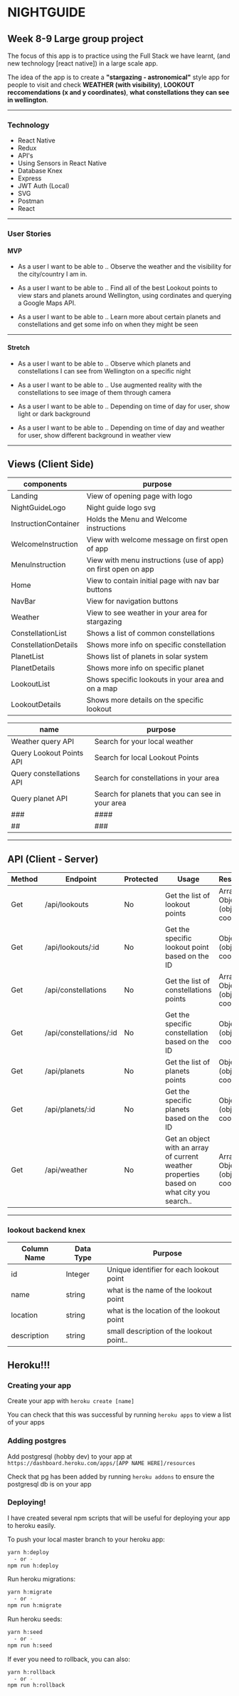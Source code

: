 # NIGHTGUIDE

## Week 8-9 Large group project 

The focus of this app is to practice using the Full Stack we have learnt, (and new technology [react native]) in a large scale app.

The idea of the app is to create a **"stargazing - astronomical"** style app for people to visit and check **WEATHER (with visibility)**, **LOOKOUT reccomendations (x and y coordinates)**, **what constellations they can see in wellington**.

---

### Technology
+ React Native
+ Redux
+ API's
+ Using Sensors in React Native
+ Database Knex
+ Express
+ JWT Auth (Local)
+ SVG
+ Postman
+ React
 
 ---
 ### User Stories

 #### MVP
+ As a user I want to be able to .. Observe the weather and the visibility for the city/country I am in.

+ As a user I want to be able to .. Find all of the best Lookout points to view stars and planets around Wellington, using cordinates and querying a Google Maps API.

+ As a user I want to be able to .. Learn more about certain planets and constellations and get some info on when they might be seen

---


#### Stretch

+ As a user I want to be able to .. Observe which planets and constellations I can see from Wellington on a specific night

+ As a user I want to be able to .. Use augmented reality with the constellations to see image of them through camera

+ As a user I want to be able to .. Depending on time of day for user, show light or dark background

+ As a user I want to be able to .. Depending on time of day and weather for user, show different background in weather view

 ----

 ## Views (Client Side)

  | components | purpose |
  | --- | --- |
  | Landing | View of opening page with logo |
  | NightGuideLogo | Night guide logo svg |
  | InstructionContainer | Holds the Menu and Welcome instructions |
  | WelcomeInstruction  | View with welcome message on first open of app |
  | MenuInstruction | View with menu instructions (use of app) on first open on app |
  | Home | View to contain initial page with nav bar buttons |
  | NavBar | View for navigation buttons |
  | Weather  | View to see weather in your area for stargazing |
  | ConstellationList | Shows a list of common constellations |
  | ConstellationDetails | Shows more info on specific constellation |
  | PlanetList | Shows list of planets in solar system |
  | PlanetDetails  | Shows more info on specific planet |
  | LookoutList | Shows specific lookouts in your area and on a map |
  | LookoutDetails | Shows more details on the specific lookout |

  | name | purpose |
  | --- | --- |
  | Weather query API| Search for your local weather |
  | Query Lookout Points API | Search for local Lookout Points |
  | Query constellations API | Search for constellations in your area |
  | Query planet API  | Search for planets that you can see in your area |
  | ###  | #### |
  | ## | ###  |
 
---

## API (Client - Server)

| Method | Endpoint | Protected | Usage | Response |
| --- | --- | --- | --- | --- |
| Get | /api/lookouts | No | Get the list of lookout points | Array of Objects (object = coords) |
| Get | /api/lookouts/:id | No | Get the specific lookout point based on the ID | Object (object = coords) |
| Get | /api/constellations | No | Get the list of constellations points | Array of Objects (object = coords) |
| Get | /api/constellations/:id | No | Get the specific constellation based on the ID| Object (object = coords) |
| Get | /api/planets | No |Get the list of planets points| Object (object = coords) |
| Get | /api/planets/:id | No | Get the specific planets based on the ID| Object (object = coords) |
| Get | /api/weather | No | Get an object with an array of current weather properties based on what city you search.. | Array of Objects (object = coords) |
---

### lookout backend knex
  | Column Name | Data Type | Purpose |
  | --- | --- | --- |
  | id | Integer | Unique identifier for each lookout point |
  | name | string | what is the name of the lookout point |
  | location | string |what is the location of the lookout point |
  | description | string | small description of the lookout point.. |




## Heroku!!!

### Creating your app

Create your app with `heroku create [name]`

You can check that this was successful by running `heroku apps` to view a list of your apps


### Adding postgres

Add postgresql (hobby dev) to your app at `https://dashboard.heroku.com/apps/[APP NAME HERE]/resources`

Check that pg has been added by running `heroku addons` to ensure the postgresql db is on your app


### Deploying!

I have created several npm scripts that will be useful for deploying your app to heroku easily.

To push your local master branch to your heroku app:
```sh
yarn h:deploy
  - or -
npm run h:deploy
```

Run heroku migrations:
```sh
yarn h:migrate
  - or -
npm run h:migrate
```

Run heroku seeds:
```sh
yarn h:seed
  - or -
npm run h:seed
```

If ever you need to rollback, you can also:
```sh
yarn h:rollback
  - or -
npm run h:rollback
```
